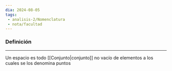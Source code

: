 ```yaml
---
dia: 2024-08-05
tags: 
 - analisis-2/Nomenclatura
 - nota/facultad
---
```

### Definición
---
Un espacio es todo [[Conjunto|conjunto]] no vacío de elementos a los cuales se los denomina puntos